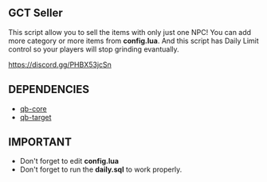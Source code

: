 ## GCT Seller

This script allow you to sell the items with only just one NPC! You can add more category or more items from **config.lua**. And this script has Daily Limit control so your players will stop grinding evantually.

https://discord.gg/PHBX53jcSn

## DEPENDENCIES

* [qb-core](https://github.com/qbcore-framework/qb-core)
* [qb-target](https://github.com/qbcore-framework/qb-target)

## IMPORTANT

- Don't forget to edit **config.lua** 
- Don't forget to run the **daily.sql** to work properly.
